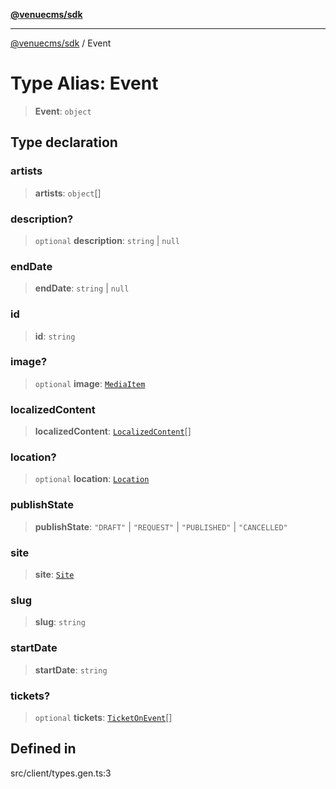 [**@venuecms/sdk**](../README.md)

***

[@venuecms/sdk](../README.md) / Event

# Type Alias: Event

> **Event**: `object`

## Type declaration

### artists

> **artists**: `object`[]

### description?

> `optional` **description**: `string` \| `null`

### endDate

> **endDate**: `string` \| `null`

### id

> **id**: `string`

### image?

> `optional` **image**: [`MediaItem`](MediaItem.md)

### localizedContent

> **localizedContent**: [`LocalizedContent`](LocalizedContent.md)[]

### location?

> `optional` **location**: [`Location`](Location.md)

### publishState

> **publishState**: `"DRAFT"` \| `"REQUEST"` \| `"PUBLISHED"` \| `"CANCELLED"`

### site

> **site**: [`Site`](Site.md)

### slug

> **slug**: `string`

### startDate

> **startDate**: `string`

### tickets?

> `optional` **tickets**: [`TicketOnEvent`](TicketOnEvent.md)[]

## Defined in

src/client/types.gen.ts:3
